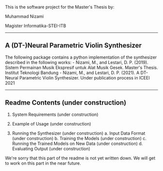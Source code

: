 
This is the software project for the Master's Thesis by:

Muhammad Nizami

Magister Informatika-STEI-ITB

---------------------------------------
A (DT-)Neural Parametric Violin Synthesizer
---------------------------------------

The following package contains a python implementation of the synthesizer
described in the following works:
	- Nizami, M., and Lestari, D. P. (2019). Sistem Permainan Musik Ekspresif untuk Alat Musik Gesek. Master's Thesis. Institut Teknologi Bandung
	- Nizami, M., and Lestari, D. P. (2021). A DT-Neural Parametric Violin Synthesizer. Under publication process in ICEEI 2021


----------
Readme Contents (under construction)
----------
1. System Requirements (under construction)

2. Example of Usage (under construction)

3. Running the Synthesizer (under construction)
	a. Input Data Format (under construction)
	b. Training the Models (under construction)
	c. Running the Trained Models on New Data (under construction)
	d. Evaluating Output (under construction)

We're sorry that this part of the readme is not yet written down. We will get to work on this part in the near future.
